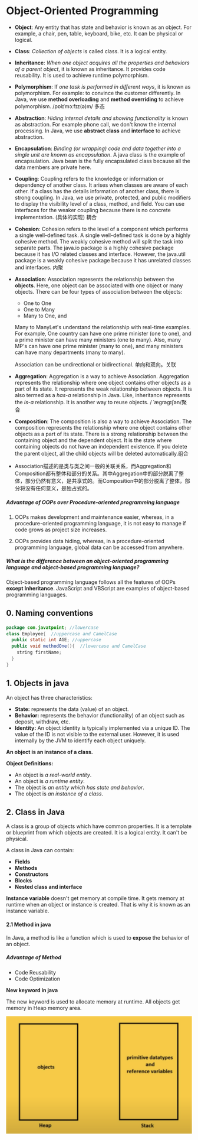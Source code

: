 # Object-Oriented Programming 

* **Object**: Any entity that has state and behavior is known as an object. For example, a chair, pen, table, keyboard, bike, etc. It can be physical or logical.

* **Class**: *Collection of objects* is called class. It is a logical entity.

* **Inheritance**: *When one object acquires all the properties and behaviors of a parent object*, it is known as inheritance. It provides code reusability. It is used to achieve runtime polymorphism.

* **Polymorphism**: If *one task is performed in different ways*, it is known as polymorphism. For example: to convince the customer differently. In Java, we use **method overloading** and **method overriding** to achieve polymorphism. /pɒlɪˈmɔːfɪz(ə)m/ 多态

* **Abstraction**: *Hiding internal details and showing functionality* is known as abstraction. For example phone call, we don't know the internal processing. In Java, we use **abstract class** and **interface** to achieve abstraction. 

* **Encapsulation**: *Binding (or wrapping) code and data together into a single unit are known as encapsulation*. A java class is the example of encapsulation. Java bean is the fully encapsulated class because all the data members are private here.

* **Coupling**: Coupling refers to the knowledge or information or dependency of another class. It arises when classes are aware of each other. If a class has the details information of another class, there is strong coupling. In Java, we use private, protected, and public modifiers to display the visibility level of a class, method, and field. You can use interfaces for the weaker coupling because there is no concrete implementation. (具体的实现) 耦合

* **Cohesion**: Cohesion refers to the level of a component which performs a single well-defined task. A single well-defined task is done by a highly cohesive method. The weakly cohesive method will split the task into separate parts. The java.io package is a highly cohesive package because it has I/O related classes and interface. However, the java.util package is a weakly cohesive package because it has unrelated classes and interfaces. 内聚

* **Association**: Association represents the relationship between the **objects**. Here, one object can be associated with one object or many objects. There can be four types of association between the objects:

  - One to One
  - One to Many
  - Many to One, and

  Many to ManyLet's understand the relationship with real-time examples. For example, One country can have one prime minister (one to one), and a prime minister can have many ministers (one to many). Also, many MP's can have one prime minister (many to one), and many ministers can have many departments (many to many).

  Association can be undirectional or bidirectional. 单向和双向。关联

* **Aggregation**: Aggregation is a way to achieve Association. Aggregation represents the relationship where one object contains other objects as a part of its state. It represents the weak relationship between objects. It is also termed as a *has-a* relationship in Java. Like, inheritance represents the *is-a* relationship. It is another way to reuse objects. / ˈægrəgɪʃən/聚合

* **Composition**: The composition is also a way to achieve Association. The composition represents the relationship where one object contains other objects as a part of its state. There is a strong relationship between the containing object and the dependent object. It is the state where containing objects do not have an independent existence. If you delete the parent object, all the child objects will be deleted automatically.组合

* Association描述的是类与类之间一般的关联关系，而Aggregation和Composition都有整体和部分的关系。其中Aggregation中的部分脱离了整体，部分仍然有意义，是共享式的。而Composition中的部分脱离了整体，部分将没有任何意义，是独占式的。

##### Advantage of OOPs over Procedure-oriented programming language

1) OOPs makes development and maintenance easier, whereas, in a procedure-oriented programming language, it is not easy to manage if code grows as project size increases.

2) OOPs provides data hiding, whereas, in a procedure-oriented programming language, global data can be accessed from anywhere.

##### What is the difference between an *object-oriented* programming language and *object-based* programming language?

Object-based programming language follows all the features of OOPs **except Inheritance**. JavaScript and VBScript are examples of object-based programming languages.

## 0. Naming conventions

```java
package com.javatpoint; //lowercase
class Employee{  //uppercase and CamelCase
  public static int AGE; //uppercase
  public void methodOne(){  //lowercase and CamelCase
    string firstName;
  }
}
```

## 1. Objects in java

An object has three characteristics:

- **State:** represents the data (value) of an object.
- **Behavior:** represents the behavior (functionality) of an object such as deposit, withdraw, etc.
- **Identity:** An object identity is typically implemented via a unique ID. The value of the ID is not visible to the external user. However, it is used internally by the JVM to identify each object uniquely.

**An object is an instance of a class.** 

**Object Definitions:**

- An object is *a real-world entity*.
- An object is *a runtime entity*.
- The object is *an entity which has state and behavior*.
- The object is *an instance of a class*.

## 2. Class in Java

A class is a group of objects which have common properties. It is a template or blueprint from which objects are created. It is a logical entity. It can't be physical.

A class in Java can contain:

- **Fields**
- **Methods**
- **Constructors**
- **Blocks**
- **Nested class and interface**

**Instance variable** doesn't get memory at compile time. It gets memory at runtime when an object or instance is created. That is why it is known as an instance variable.

#### 2.1 Method in java

In Java, a method is like a function which is used to **expose** the behavior of an object.

##### Advantage of Method

- Code Reusability
- Code Optimization

**New keyword in java**

The new keyword is used to allocate memory at runtime. All objects get memory in Heap memory area. 

[Link]: https://www.youtube.com/watch?v=jzJjMefsFKE	"Prashun Das"

![](imgs/c503_oop1.png)

